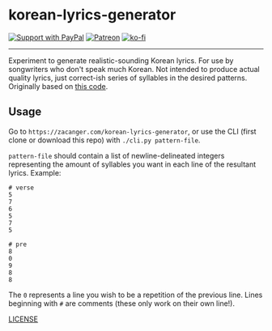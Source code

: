 # korean-lyrics-generator

[![Support with PayPal](https://img.shields.io/badge/paypal-donate-yellow.png)](https://paypal.me/zacanger) [![Patreon](https://img.shields.io/badge/patreon-donate-yellow.svg)](https://www.patreon.com/zacanger) [![ko-fi](https://img.shields.io/badge/donate-KoFi-yellow.svg)](https://ko-fi.com/U7U2110VB)

--------

Experiment to generate realistic-sounding Korean lyrics. For use by songwriters
who don't speak much Korean. Not intended to produce actual quality lyrics, just
correct-ish series of syllables in the desired patterns. Originally based on
[this code](https://github.com/baehyunsol/korean_saying_generator).

## Usage

Go to `https://zacanger.com/korean-lyrics-generator`, or use the CLI (first
clone or download this repo) with `./cli.py pattern-file`.

`pattern-file` should contain a list of newline-delineated integers representing
the amount of syllables you want in each line of the resultant lyrics. Example:

```
# verse
5
7
6
5
7
5

# pre
8
0
9
8
8
```

The `0` represents a line you wish to be a repetition of the previous line.
Lines beginning with `#` are comments (these only work on their own line!).

[LICENSE](./LICENSE.md)
